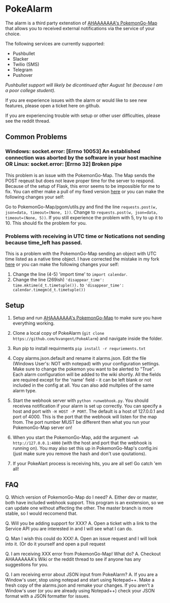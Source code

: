# PokeAlarm

The alarm is a third party extenstion of [AHAAAAAAA's PokemonGo-Map](https://github.com/AHAAAAAAA/PokemonGo-Map) that allows you to received external notifications via the service of your choice.

The following services are currently supported:
* Pushbullet
* Slacker
* Twilio (SMS)
* Telegram 
* Pushover

_Pushbullet support will likely be dicontinued after August 1st (because I am a poor college student)._ 

If you are experience issues with the alarm or would like to see new features, please open a ticket here on github. 

If you are experiencing trouble with setup or other user difficulties, please see the reddit thread.

## Common Problems

### Windows: socket.error: [Errno 10053] An established connection was aborted by the software in your host machine OR Linux: socket.error: [Errno 32] Broken pipe

This problem is an issue with the PokemonGo-Map. The Map sends the POST reqeust but does not leave proper time for the server to respond. Because of the setup of Flask, this error seems to be impossible for me to fix. You can either make a pull of my fixed version [here](https://github.com/kvangent/PokemonGo-Map/tree/time_fix) or you can make the following changes your self: 

Go to PokemonGo-Map/pgom/utils.py and find the line `requests.post(w, json=data, timeout=(None, 1))`. Change to `requests.post(w, json=data, timeout=(None, 5))`. If you still experience the problem with 5, try to up it to 10. This should fix the problem for you.

### Problems with receiving in UTC time or Notications not sending because time_left has passed.

This is a problem with the PokemonGo-Map sending an object with UTC time listed as a native time object. I have corrected the mistake in my fork [here](https://github.com/kvangent/PokemonGo-Map/tree/time_fix) or you can make the following changes your self: 

1. Change the line (4-5) 'import time' to `import calendar`. 
2. Change the line (269ish) `'disappear_time': time.mktime(d_t.timetuple()).` to `'disappear_time': calendar.timegm(d_t.timetuple())`

## Setup

1. Setup and run [AHAAAAAAA's PokemonGo-Map](https://github.com/AHAAAAAAA/PokemonGo-Map) to make sure you have everything working.

2. Clone a local copy of PokeAlarm (`git clone https://github.com/kvangent/PokeAlarm`) and navigate inside the folder.

3. Run pip to install requirments `pip install -r requriements.txt`

4. Copy alarms.json.default and rename it alarms.json. Edit the file (Windows User's: NOT with notepad) with your configuration settings. Make sure to change the pokemon you want to be alerted to "True". Each alarm configuration will be added to the wiki shortly. All the fields are required except for the 'name' field - it can be left blank or not included in the config at all. You can also add multplies of the same alarm type.

5. Start the webhook server with `python runwebhook.py`. You should receivea  notification if your alarm is set up correctly. You can specify a host and port with `-H HOST -P PORT`. The default is a host of 127.0.0.1 and port of 4000. This is the port that the webhook will listen for the map from. The port number MUST be different then what you run your PokemonGo-Map server on!

6. When you start the PokemonGo-Map, add the argument `-wh http://127.0.0.1:4000` (with the host and port that the webhook is running on). You may also set this up in PokemonGo-Map's config.ini (just make sure you remove the hash and don't use qoutations). 

7. If your PokeAlart process is receiving hits, you are all set! Go catch 'em all!

## FAQ

Q. Which version of PokemonGo-Map do I need?
A. Either dev or master, both have included webhook support. This program is an exstension, so we can update one without affecting the other. The master branch is more stable, so I would reccomend that. 

Q. Will you be adding support for XXX?
A. Open a ticket with a link to the Service API you are interested in and I will see what I can do.

Q. Man I wish this could do XXX!
A. Open an issue request and I will look into it. (Or do it yourself and open a pull request

Q. I am receiving XXX error from PokemonGo-Map! What do?
A. Checkout AHAAAAAAA's Wiki or the reddit thread to see if anyone has any suggestions for you.

Q. I am receiving error about JSON input from PokeAlarm?
A. If you are a Window's user, stop using notepad and start using Notepad++. Make a fresh copy of the alarms.json and remake your changes. If you aren't a Window's user (or you are already using Notepad++) check your JSON format with a JSON formatter for issues.
